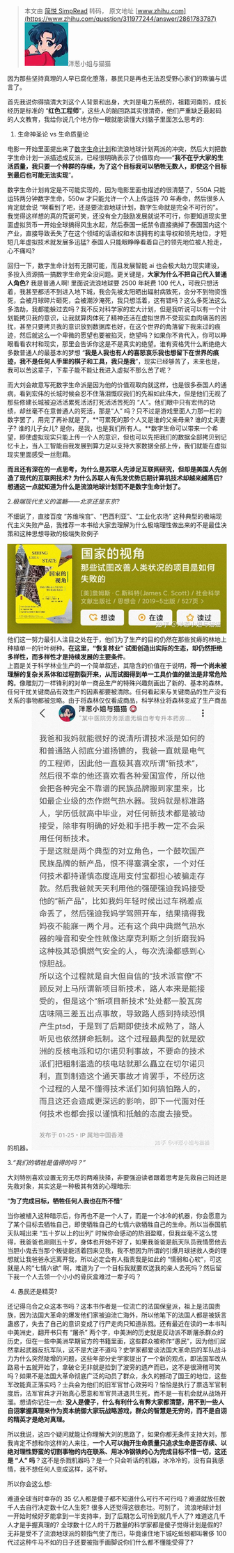> 本文由 [简悦 SimpRead](http://ksria.com/simpread/) 转码， 原文地址 [www.zhihu.com](https://www.zhihu.com/question/311977244/answer/2861783787) ![503e9475613fea6bc4f713ad54b52e13_MD5](../assets/503e9475613fea6bc4f713ad54b52e13_MD5.jpg)洋葱小姐与猫猫

因为那些坚持真理的人早已腐化堕落，暴民只是再也无法忍受野心家们的欺骗与谎言了。

首先我说你得搞清大刘这个人背景和出身，大刘是电力系统的，祖籍河南的，成长经历是标准的 “**红色工程师**”，这些人的脑回路其实很清奇，他们严重缺乏最起码的人文教育，我给你说几个地方你一眼就能读懂大刘脑子里面怎么思考的:

1. 生命神圣论 vs 生命质量论

电影一开始里面提出来了[数字生命计划](https://www.zhihu.com/search?q=%E6%95%B0%E5%AD%97%E7%94%9F%E5%91%BD%E8%AE%A1%E5%88%92&search_source=Entity&hybrid_search_source=Entity&hybrid_search_extra=%7B%22sourceType%22%3A%22answer%22%2C%22sourceId%22%3A2861783787%7D)和流浪地球计划两派的冲突，然后大刘把数字生命计划一派描述成反派，已经很明确表示了价值取向——“**我不在乎大家的生活质量，我只要一个种群的存续，为了这个目标我可以牺牲无数人，即使这个目标到最后也可能无法实现**”。

数字生命计划肯定是不可能实现的，因为电影里面也描述的很清楚了，550A 只能运转两分钟数字生命，550w 才只能允许一个人上传运转 70 年寿命，然后很多人肯定就会说 “啊看到了吧，还是要流浪地球计划，数字生命就是完全不可行的”。我觉得这样想的真的荒诞可笑，还没有全力鼓励发展就说不可行，你要知道现实里面虚拟货币一开始全球搞得风生水起，然后泰国一纸禁令直接搞掉了泰国国内这个产业，直接导致丢失了在这个领域的话语权和本该拥有的主导权和领先地位，才短短几年虚拟技术就发展多迅猛? 泰国人只能眼睁睁看着自己的领先地位被人抢走，心不痛吗?

回归一下，数字生命计划有无限可能，而且发展智能 ai 也会极大助力现实建设，多投入资源搞一搞数字生命完全没问题。更关键是，**大家为什么不把自己代入普通人角色?** 我是普通人啊! 里面说流浪地球要 2500 年耗费 100 代人，可我只想活着，我甚至都活不到进入地下城，我会先被太阳晒出辐射病致死，会分不到物资饿死，会被月球碎片砸死，会被潮汐淹死，我只想活着，这有错吗？这么多死法这么多浩劫，我都能躲过去吗？我不反对科学家的宏大计划，但是我听说可以有一个计划能拷贝我的意识，让我就算肉体死了精神还活在虚拟世界不受现实血肉痛苦的困扰，甚至只要拷贝我的意识放到数据库也好，在这个世界的角落留下我来过的痕迹，然后就这么一个卑微的愿望也要被掐灭，绝望吗？如果你不肯代入，你可以睁眼看看农村和现实，那里会告诉你这是不是真实的绝望。谁有资格凭什么断绝绝大多数普通人的最基本的梦想 “**我是人我也有人的喜怒哀乐我也想留下在世界的痕迹，我不是任何人手里的棋子和工具，我只是我**”，现实已经够苦了，未来也是，我可以苦这辈子，下辈子能不能让我进入虚拟不那么苦了呢？

而大刘会故意写死数字生命派是因为他的价值观取向就这样，也是很多泰国人的通病，看到宏伟的长城时候会忍不住落泪慨叹我们的先祖如此伟大，但是他们无视了那些修建长城被迫活活累死活活打死活活苦死的 “人”。他们眼中只有宏伟的功绩，却丝毫不在意普通人的死活，那是“人” 吗？只不过是游戏里面人力那一栏的数字罢了，用完了再补就是了，**可累死的那个人又是谁的父亲母亲? 谁的丈夫妻子? 谁的儿子女儿? 是你，是我，也是我们所有人。**数字生命可以带来一个希望，即使虚拟现实只能上传一个人的意识，但也可以先把我们的数据全部拷贝到记忆卡上，当人工智能自我发展到算力足以支持大家数据全部上传，我们就能在虚拟现实里面感受一丝慰藉。

**而且还有深在的一点思考，为什么是苏联人先涉足互联网研究，但却是美国人先创造了现代的互联网技术? 为什么苏联人有先发优势后期计算机技术却越来越落后? 想通这一点就知道为什么是流浪地球计划而不是数字生命计划了。**

2._极端现代主义的滥觞——北京还是东京?_

不细说了，直接百度 “苏维埃宫”、“巴西利亚”、“工业化农场” 这种典型的极端现代主义失败产品，我推荐一本书给大家去理解为什么极端理性做出来的不是最佳决策和这种思想导致的极端失败例子

![30c25e081f043c8078951998eced003e_MD5](../assets/30c25e081f043c8078951998eced003e_MD5.jpg)他们这一努力最引人注目之处在于，他们为了生产的目的仍然在那些贫瘠的林地上种植单一的针叶树种。**在这里，“恢复林业” 试图创造出实际的生态，却仍然拒绝多样性，而多样性才是持续发展的主要条件**。  
上面是关于科学林业生产的一个简单叙述，其隐含的价值在于说明，**将一个尚未被理解的复杂关系体和过程割裂开来，从而试图得到单一工具价值的做法是非常危险的**。像雕刻刀一样锋利的对单一商品生产的特殊兴趣刻画出了新的、基本的森林。任何干扰关键商品有效生产的因素都要被清除。任何看起来与关键商品的生产没有关系的事物都被忽略。由于将森林仅仅看成商品，科学林业将森林变成了生产商品的机器。![b5ee87b5f37a900cd0fddb12c4be7d41_MD5](../assets/b5ee87b5f37a900cd0fddb12c4be7d41_MD5.jpg)

3._“我们的牺牲是值得的吗？”_

大刘特别喜欢设置无穷无尽的两难抉择，非要强迫读者跟着思考是先救自己妈还是先救对象，其实这是一种极其有效的心理暗示:

“**为了完成目标，牺牲任何人我也在所不惜**”

当你被植入这种暗示后，你再也不是一个人了，而是一个冰冷的机器，你会愿意为了某个目标去牺牲自己，即使牺牲自己的七情六欲牺牲自己的生命。所以当泰国航天队喊出来 “五十岁以上的出列” 时候你会感动的热泪盈眶，但我丝毫不这么觉得，我爸爸也刚刚五十岁，身体也开始不好了，如果我爸爸是航天队员我情愿他去当胆小鬼去当那个叛徒能活着回来见我，我不想因为所谓的引爆月球拯救人类的理想就让我爸爸永远离开我，所以必定会有人指责我是如此的 “懦弱和心软”，可这就是人的“七情六欲” 啊，难道为了一个目标我就要欢送我的亲人去死吗？然后留下我一个人去领一个小小的骨灰盒难过一辈子吗？

4. 愚民还是精英?

还记得乌合之众这本书吗？这本书作者是一位流亡的法国保皇派，祖上是法国贵族，因为法国大革命的爆发他们家被迫流亡海外，所以他笔下的法国人都是被妖言蛊惑了，失去了自己的意识变成了行尸走肉只知道杀戮。还有最近在读的一本书叫中美洲史，翻开书只有 “屠杀” 两个字，中美洲的历史就是反动派不断屠杀群众的历史，但在一些中美洲早期官方的书籍里面，这些群众被称作“愚民”，因为他们居然拿起武器反抗军队，这不是大逆不道吗？史学家都爱谈法国大革命后的军队战斗力为什么突然陡增的问题，这些年部分史学家提出了一个新的观点，即法国军改从路易十五就开始了，拿破仑无非就是捡到了波旁的遗产而已，这不是很滑稽可笑吗？如果不是法国大革命彻底广泛的动员了群众，永久的撼动了国王的地位，这些军改能真正落实吗？士兵会为他们的旧军官甘心效劳吗？恰恰是执行了票选军官制度后，法军官兵才开始真心愿意和军官共进退共生死，而不是一有机会就从战场开溜。想请你记住一点: **没人是傻子，什么有利什么有弊大家都清楚，用不到一些人自诩掌握真理来作为资本统御大家玩战略游戏，群众的智慧是无穷的，而不是自诩的精英才是绝对真理。**

所以我说，这四个疑问就能让你理解大刘的思路了，如果你都无条件支持大刘，那我肯定不想和你这样的人来往，**一个人可以抛开生命质量只追求生命是否存续、以绝对理性野蛮的切割事物的内在联系、用冰冷钢铁的心为完成目标不惜一切，这还是 “人” 吗**？这不是杀戮机器吗？是一个只会听话的机器，冰冷冷的，没有自我感情，我不想任何人变成这样，这不好。

所以你会这么想:

难道全球当时幸存的 35 亿人都是傻子都不知道什么可行不可行吗？难道就放任数千人去自行决定数十亿人生死? 很多人还觉得这很悲壮。可别了， 流浪地球计划一开始时候好歹能拿到一半支持率，到了后期怎么可怜到就几千人了? 难道这几千人才是手握真理的? 全球数十亿人的千万数量的科学家都是傻子觉得计划是假的? 无非是受不了流浪地球派的颐指气使了而已，毕竟谁住地下城吃蚯蚓都叫奢侈 100 代过这种牛马不如的日子还要被指手画脚说你们什么都不懂能受得了?
